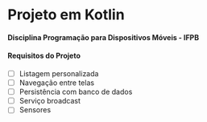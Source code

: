 # Projeto em Kotlin
#### Disciplina Programação para Dispositivos Móveis - IFPB

#### Requisitos do Projeto
 - [ ] Listagem personalizada
 - [ ]  Navegação entre telas
 - [ ] Persistência com banco de dados
 - [ ] Serviço broadcast
 - [ ] Sensores
